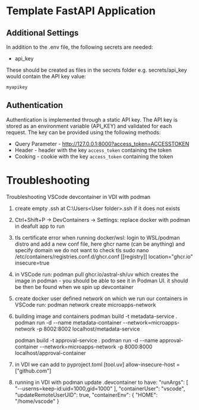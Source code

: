 # Template FastAPI Application

## Additional Settings
In addition to the .env file, the following secrets are needed:

* api_key

These should be created as files in the secrets folder e.g. secrets/api_key would contain the API key value:

```
myapikey
```

## Authentication

Authentication is implemented through a static API key. The API key is stored as an environment variable (API_KEY) and validated for each request. The key can be provided using the following methods:

* Query Parameter - http://127.0.0.1:8000?access_token=ACCESSTOKEN
* Header - header with the key ```access_token``` containing the token
* Cooking - cookie with the key ```access_token``` containing the token

# Troubleshooting
Troubleshooting VSCode devcontainer in VDI with podman
1. create empty .ssh at C:\Users\<User folder>\.ssh if it does not exists
2. Ctrl+Shift+P -> DevContainers -> Settings: replace docker with podman in deafult app to run
3. tls certificate error when running docker/wsl:
	login to WSL/podman distro and add a new conf file, here ghcr name (can be anything) and specify domain we do not want to check tls
	sudo nano /etc/containers/registries.conf.d/ghcr.conf
		[[registry]]
		location="ghcr.io"
		insecure=true
4. in VSCode run:
	podman pull ghcr.io/astral-sh/uv
	which creates the image in podman - you should be able to see it in Podman UI.
	it should be then be found when we spin up devcontainer
5. create docker user defined network on which we run our containers
   in VSCode run:
   podman network create microapps-network
6. building image and containers
	podman build -t metadata-service .
	podman run -d --name metadata-container --network=microapps-network -p 8002:8002 localhost/metadata-service

	podman build -t approval-service .
	podman run -d --name approval-container --network=microapps-network -p 8000:8000 localhost/approval-container
7. in VDI we can add to pyproject.toml
[tool.uv]
allow-insecure-host = ["github.com"]
8. running in VDI with podman update .devcontainer to have:
 "runArgs": [
  "--userns=keep-id:uid=1000,gid=1000"
 ],
 "containerUser": "vscode",
 "updateRemoteUserUID": true,
 "containerEnv": {
   "HOME": "/home/vscode"
 }
 
